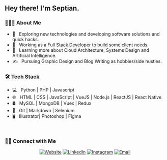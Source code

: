 <h2> Hey there! I'm Septian.</h2>

<h3> 👨🏻‍💻 About Me </h3>

- 🤔 &nbsp; Exploring new technologies and developing software solutions and quick hacks.
- 💼 &nbsp; Working as a Full Stack Developer to build some client needs.
- 🌱 &nbsp; Learning more about Cloud Architecture, Systems Design and Artificial Intelligence.
- ✍️ &nbsp; Pursuing Graphic Design and Blog Writing as hobbies/side hustles.

<h3>🛠 Tech Stack</h3>

- 💻 &nbsp; Python | PHP | Javascript
- 🌐 &nbsp; HTML | CSS | JavaScript | VueJS | Node.js | ReactJS | React Native
- 🛢 &nbsp; MySQL | MongoDB | Vuex | Redux
- 🔧 &nbsp; Git | Markdown | Selenium
- 🖥 &nbsp; Illustrator| Photoshop | Figma

<br/>

<h3> 🤝🏻 Connect with Me </h3>

<p align="center">
<a href="http://hitamcoklat.com"><img alt="Website" src="https://img.shields.io/badge/Website-www.hitamcoklat.com-blue?style=flat-square&logo=google-chrome"></a>
<a href="https://www.linkedin.com/in/septian-dwi-anugrah-79ba0236/"><img alt="LinkedIn" src="https://img.shields.io/badge/LinkedIn-Septian%20Dwi%20Anugrah-blue?style=flat-square&logo=linkedin"></a>
<a href="https://www.instagram.com/septiandwia/"><img alt="Instagram" src="https://img.shields.io/badge/Instagram-septiandwia-blue?style=flat-square&logo=instagram"></a>
<a href="mailto:septiandwianugrah@gmail.com"><img alt="Email" src="https://img.shields.io/badge/Email-septiandwianugrah@gmail.com-blue?style=flat-square&logo=gmail"></a>
</p>
